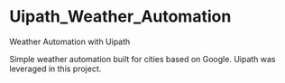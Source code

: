 # Uipath_Weather_Automation
Weather Automation with Uipath

Simple weather automation built for cities based on Google. Uipath was leveraged in this project.
